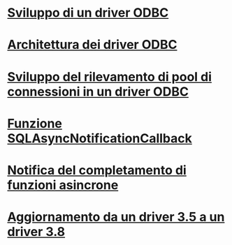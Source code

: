 # [Sviluppo di un driver ODBC](developing-an-odbc-driver.md)
# [Architettura dei driver ODBC](odbc-driver-architecture.md)
# [Sviluppo del rilevamento di pool di connessioni in un driver ODBC](developing-connection-pool-awareness-in-an-odbc-driver.md)

# [Funzione SQLAsyncNotificationCallback](sqlasyncnotificationcallback-function.md)
# [Notifica del completamento di funzioni asincrone](notification-of-asynchronous-function-completion.md)

# [Aggiornamento da un driver 3.5 a un driver 3.8](upgrading-a-3-5-driver-to-a-3-8-driver.md)
